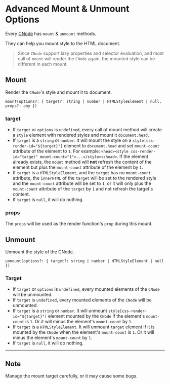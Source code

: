 # Advanced Mount & Unmount Options
Every [CNode](https://github.com/07akioni/css-render/blob/master/docs/overview.md) has `mount` & `unmount` methods.

They can help you mount style to the HTML document.

> Since `CNode` support lazy properties and selector evaluation, and most call of `mount` will render the `CNode` again, the mounted style can be different in each mount.

## Mount
Render the `CNode`'s style and mount it to document.

```mount(options?: { target?: string | number | HTMLStyleElement | null, props?: any })```

### target
- If `target` or `options` is `undefined`, every call of mount method will create a `style` element with rendered styles and mount it `document.head`.
- If `target` is a `string` or `number`. It will mount the style on a `style[css-render-id="${target}"]` element to `document.head` and set `mount-count` attribute of the element to `1`. For example: `<head><style css-render-id="target" mount-count="1">...</style></head>`. If the element already exists, the `mount` method will **not** refresh the content of the element but plus the `mount-count` attribute of the element by `1`.
- If `target` is a `HTMLStyleElement`, and the `target` has no `mount-count` attribute, the `innerHTML` of the `target` will be set to the rendered style and the `mount-count` attribute will be set to `1`, or it will only plus the `mount-count` attribute of the `target` by `1` and not refresh the target's content.
- If `target` is `null`, it will do nothing.
### props
The `props` will be used as the render function's `prop` during this mount.
## Unmount
Unmount the style of the CNode.

```unmount(options?: { target?: string | number | HTMLStyleElement | null })```

### Target
- If `target` or `options` is `undefined`, every mounted elements of the `CNode` will be unmounted.
- If `target` is `undefined`, every mounted elements of the `CNode` will be unmounted.
- If `target` is a `string` or `number`. It will unmount `style[css-render-id="${target}"]` element mounted by the `CNode` if the element's `mount-count` is `1`. Or it will minus the element's `mount-count` by `1`.
- If `target` is a `HTMLStyleElement`. It will unmount `target` element if it is mounted by the `CNode` when the element's `mount-count` is `1`. Or it will minus the element's `mount-count` by `1`.
- If `target` is `null`, it will do nothing.

---

## Note
Manage the mount target carefully, or it may cause some bugs.
